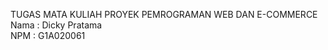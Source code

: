 TUGAS MATA KULIAH PROYEK PEMROGRAMAN WEB DAN E-COMMERCE<br>
Nama : Dicky Pratama<br>
NPM  : G1A020061<br>
